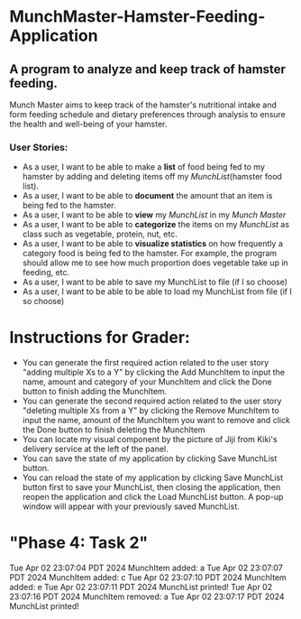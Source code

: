 # MunchMaster-Hamster-Feeding-Application
## A program to analyze and keep track of hamster feeding.

Munch Master aims to keep track of the hamster's nutritional intake and form feeding schedule and dietary preferences
through analysis to ensure the health and well-being of your hamster.

### User Stories:

- As a user, I want to be able to make a **list** of food being fed to my hamster by adding and deleting items
  off my *MunchList*(hamster food list).
- As a user, I want to be able to **document** the amount that an item is being fed to the hamster.
- As a user, I want to be able to **view** my *MunchList* in my *Munch Master*
- As a user, I want to be able to **categorize** the items on my *MunchList* as class such as vegetable,
  protein, nut, etc.
- As a user, I want to be able to **visualize statistics** on how frequently a category food  is being fed to the hamster.
  For example, the program should allow me to see how much proportion does vegetable take up in feeding, etc.
- As a user, I want to be able to save my MunchList to file (if I so choose)
- As a user, I want to be able to be able to load my MunchList from file (if I so choose)

# Instructions for Grader:

- You can generate the first required action related to the user story "adding multiple Xs to a Y" by clicking 
  the Add MunchItem to input the name, amount and category of your MunchItem and click the Done button to finish
  adding the MunchItem.
- You can generate the second required action related to the user story "deleting multiple Xs from a Y" by clicking
  the Remove MunchItem to input the name, amount of the MunchItem you want to remove and click the Done button to finish
  deleting the MunchItem
- You can locate my visual component by the picture of Jiji from Kiki's delivery service at the left of the panel.
- You can save the state of my application by clicking Save MunchList button.
- You can reload the state of my application by clicking Save MunchList button first to save your MunchList, 
  then closing the application, then reopen the application and click the Load MunchList button. 
  A pop-up window will appear with your previously saved MunchList.

# "Phase 4: Task 2"

Tue Apr 02 23:07:04 PDT 2024
MunchItem added:  a
Tue Apr 02 23:07:07 PDT 2024
MunchItem added:  c
Tue Apr 02 23:07:10 PDT 2024
MunchItem added:  e
Tue Apr 02 23:07:11 PDT 2024
MunchList printed!
Tue Apr 02 23:07:16 PDT 2024
MunchItem removed:  a
Tue Apr 02 23:07:17 PDT 2024
MunchList printed!
